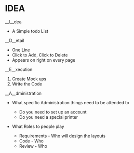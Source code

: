 # IDEA

__I__dea
 * A Simple todo List

__D__etail
 * One Line
 * Click to Add, Click to Delete
 * Appears on right on every page

__E__xecution
1. Create Mock ups
1. Write the Code

__A__dministration
 * What specific Administration things need to be attended to
   * Do you need to set up an account
   * Do you need a special printer

 * What Roles to people play
   * Requirements - Who will design the layouts
   * Code - Who
   * Review - Who
